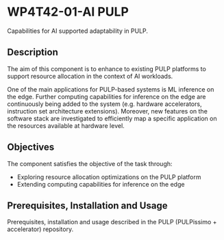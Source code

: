 # WP4T42-01-AI PULP

Capabilities for AI supported adaptability in PULP.

## Description

The aim of this component is to enhance to existing PULP platforms to support resource allocation in the context of AI workloads. 

One of the main applications for PULP-based systems is ML inference on the edge. Further computing capabilities for inference on the edge are continuously being added to the system (e.g. hardware accelerators, instruction set architecture extensions). Moreover, new features on the software stack are investigated to efficiently map a specific application on the resources available at hardware level. 

## Objectives

The component satisfies the objective of the task through: 
* Exploring resource allocation optimizations on the PULP platform 
* Extending computing capabilities for inference on the edge 

## Prerequisites, Installation and Usage

Prerequisites, installation and usage described in the PULP (PULPissimo + accelerator) repository.

